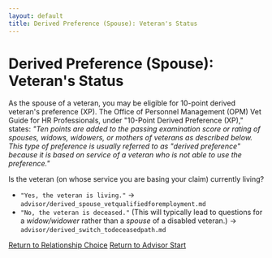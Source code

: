 ```yaml
---
layout: default
title: Derived Preference (Spouse): Veteran's Status
---
```


# Derived Preference (Spouse): Veteran's Status

As the spouse of a veteran, you may be eligible for 10-point derived veteran's preference (XP). The Office of Personnel Management (OPM) Vet Guide for HR Professionals, under "10-Point Derived Preference (XP)," states:
*"Ten points are added to the passing examination score or rating of spouses, widows, widowers, or mothers of veterans as described below. This type of preference is usually referred to as "derived preference" because it is based on service of a veteran who is not able to use the preference."*

Is the veteran (on whose service you are basing your claim) currently living?

*   `"Yes, the veteran is living."` -> `advisor/derived_spouse_vetqualifiedforemployment.md`
*   `"No, the veteran is deceased."` (This will typically lead to questions for a *widow/widower* rather than a *spouse* of a disabled veteran.) -> `advisor/derived_switch_todeceasedpath.md`

[Return to Relationship Choice](./derived_intro.md)
[Return to Advisor Start](./start.md)
